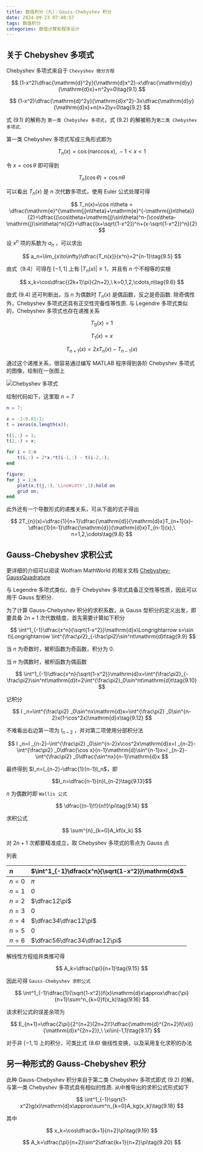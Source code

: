 ```yaml
---
title: 数值积分（九）：Gauss-Chebyshev 积分
date: 2024-09-23 07:48:57
tags: 数值积分
categories: 数值计算和程序设计
---
```

## 关于 Chebyshev 多项式

Chebyshev 多项式来自于 `Chevyshev 微分方程`

$$
(1-x^2)\dfrac{\mathrm{d}^2y}{\mathrm{d}x^2}-x\dfrac{\mathrm{d}y}{\mathrm{d}x}+n^2y=0\tag{9.1}
$$

$$
(1-x^2)\dfrac{\mathrm{d}^2y}{\mathrm{d}x^2}-3x\dfrac{\mathrm{d}y}{\mathrm{d}x}+n(n+2)y=0\tag{9.2}
$$

式 (9.1) 的解称为 `第一类 Chebyshev 多项式`，式 (9.2) 的解被称为`第二类 Chebyshev 多项式`.

第一类 Chebyshev 多项式写成三角形式即为

$$
T_n(x)=\cos(n\arccos x),\ -1<x<1\tag{9.3}
$$

令 $x=\cos\theta$ 即可得到

$$
T_n(\cos\theta)=\cos n\theta \tag{9.4}
$$

可以看出 $T_n(x)$ 是 $n$ 次代数多项式，使用 Euler 公式处理可得

$$
T_n(x)=\cos n\theta = \dfrac{\mathrm{e}^{\mathrm{j}n\theta}+\mathrm{e}^{-\mathrm{j}n\theta}}{2}=\dfrac{(\cos\theta+\mathrm{j}\sin\theta)^n-(\cos\theta-\mathrm{j}\sin\theta)^n}{2}=\dfrac{(x+\sqrt{1-x^2})^n+(x-\sqrt{1-x^2})^n}{2}
$$

设 $x^n$ 项的系数为 $a_n$ ，可以求出

$$
a_n=\lim_{x\to\infty}\dfrac{T_n(x)}{x^n}=2^{n-1}\tag{9.5}
$$

由式（9.4）可得在 $[-1,1]$ 上有 $|T_n(x)|\leqslant1$，并且有 $n$ 个不相等的实根

$$
x_k=\cos\dfrac{(2k+1)\pi}{2n+2},\ k=0,1,2,\cdots,n\tag{9.6}
$$

由式 (9.4) 还可判断出，当 $n$ 为偶数时 $T_n(x)$ 是偶函数，反之是奇函数. 除奇偶性外，Chebyshev 多项式还具有正交性完备性等性质. 与 Legendre 多项式类似的，Chebyshev 多项式也存在递推关系

$$
T_0(x)=1
$$

$$
T_1(x)=x
$$

$$
T_{n+1}(x)=2xT_n(x)-T_{n-1}(x)\tag{9.7}
$$

通过这个递推关系，很容易通过编写 MATLAB 程序得到各阶 Chebyshev 多项式的图像，绘制在一张图上

![Chebyshev 多项式](img/chebyshev.svg)

绘制代码如下，这里取 $n=7$

```matlab
n = 7;

x = -1:0.01:1;
t = zeros(n,length(x));

t(1,:) = 1;
t(2,:) = x;

for i = 3:n
    t(i,:) = 2*x.*t(i-1,:) - t(i-2,:);
end

figure;
for j = 1:n
    plot(x,t(j,:),'LineWidth',1);hold on
    grid on;
end
```

此外还有一个导数形式的递推关系，可从下面的式子得出

$$
2T_{n}(x)=\dfrac{1}{n+1}\dfrac{\mathrm{d}}{\mathrm{d}x}T_{n+1}(x)-\dfrac{1}{n-1}\dfrac{\mathrm{d}}{\mathrm{d}x}T_{n-1}(x),\ n=1,2,\cdots\tag{9.8}
$$

## Gauss-Chebyshev 求积公式

更详细的介绍可以阅读 Wolfram MathWorld 的相关文档 [Chebyshev-GaussQuadrature](https://mathworld.wolfram.com/Chebyshev-GaussQuadrature.html)

与 Legendre 多项式类似，由于 Chebyshev 多项式具备正交性等性质，因此可以用于 Gauss 型积分.

为了计算 Gauss-Chebyshev 积分的求积系数，从 Gauss 型积分的定义出发，即要具备 $2n+1$ 次代数精度，首先需要计算如下积分

$$
\int^1_{-1}\dfrac{x^n}{\sqrt{1-x^2}}\mathrm{d}x\Longrightarrow x=\sin t\Longrightarrow \int^{\frac\pi2}_{-\frac\pi2}\sin^nt\mathrm{d}t\tag{9.9}
$$

当 $n$ 为奇数时，被积函数为奇函数，积分为 0.

当 $n$ 为偶数时，被积函数为偶函数

$$
\int^1_{-1}\dfrac{x^n}{\sqrt{1-x^2}}\mathrm{d}x=\int^{\frac\pi2}_{-\frac\pi2}\sin^nt\mathrm{d}t=2\int^{\frac\pi2}_0\sin^nt\mathrm{d}t\tag{9.10}
$$

记积分

$$
I _n=\int^{\frac\pi2} _0\sin^nx\mathrm{d}x=\int^{\frac\pi2} _0\sin^{n-2}x(1-\cos^2x)\mathrm{d}x\tag{9.12}
$$

不难看出右边第一项为 $I_{n-2}$ ，并对第二项使用分部积分法

$$
I _n=I _{n-2}-\int^{\frac\pi2} _0\sin^{n-2}x\cos^2x\mathrm{d}x=I _{n-2}-\int^{\frac\pi2} _0\dfrac{\cos x}{n-1}\mathrm{d}\sin^{n-1}x=I _{n-2}-\int^{\frac\pi2} _0\dfrac{\sin^nx}{n-1}\mathrm{d}x
$$

最终得到 $I_n=I_{n-2}-\dfrac{1}{n-1}I_n$，即

$$I_n=\dfrac{n-1}{n}I_{n-2}\tag{9.13}$$

$n$ 为偶数时即 `Wallis 公式`

$$
\dfrac{(n-1)!!}{n!!}\pi\tag{9.14}
$$

求积公式

$$
\sum^{n}_{k=0}A_kf(x_k)
$$

对 $2n+1$ 次都要精准成立，取 Chebyshev 多项式的零点为 Gauss 点

列表

|$n$|$\int^1_{-1}\dfrac{x^n}{\sqrt{1-x^2}}\mathrm{d}x$|
|:---|:---|
|$n=0$|$\pi$|
|$n=1$|0|
|$n=2$|$\dfrac12\pi$|
|$n=3$|0|
|$n=4$|$\dfrac34\dfrac12\pi$|
|$n=5$|0|
|$n=6$|$\dfrac56\dfrac34\dfrac12\pi$|

解线性方程组并类推可得

$$
A_k=\dfrac{\pi}{n+1}\tag{9.15}
$$

因此可得 `Gauss-Chebyshev 求积公式`

$$
\int^1_{-1}\dfrac{1}{\sqrt{1-x^2}}f(x)\mathrm{d}x\approx\dfrac{\pi}{n+1}\sum^n_{k=0}f(x_k)\tag{9.16}
$$

该求积公式的误差余项为

$$
E_{n+1}=\dfrac{2\pi}{2^{n+2}(2n+2)!}\dfrac{\mathrm{d}^{2n+2}f(\xi)}{\mathrm{d}x^{2n+2}},\ \xi\in(-1,1)\tag{9.17}
$$

对于非 $[-1,1]$ 上的积分，可类比式 (8.6) 做线性变换，以及采用复化求积的办法

## 另一种形式的 Gauss-Chebyshev 积分

此种 Gauss-Chebyshev 积分来自于第二类 Chebyshev 多项式即式 (9.2) 的解，与第一类 Chebyshev 多项式具有相似的性质. 从中推导出的求积公式形式如下

$$
\int^1_{-1}\sqrt{1-x^2}g(x)\mathrm{d}x\approx\sum^n_{k=0}A_kg(x_k)\tag{9.18}
$$

其中

$$
x_k=\cos\dfrac{k+1}{n+2}\pi\tag{9.19}
$$

$$
A_k=\dfrac{\pi}{n+2}\sin^2\dfrac{k+1}{n+2}\pi\tag{9.20}
$$
